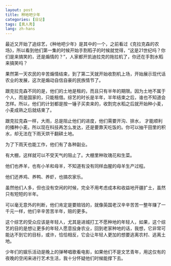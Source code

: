 ```yaml
---
layout: post
title: 种地吧少年 
categories: [日记]
tags: [真人秀]
lang: zh-hans
---
```


最近又开始了追综艺，《种地吧少年》是其中的一个，之前看过《克拉克森的农场》，所以看到他们第一集的时候开始手割稻子的时候就觉得，“这是21世纪吗？你们是来搞笑的，还是煽情的？”，人家都开凯迪拉克的拖拉机了，你还在手割水稻来搞笑吗？

果然第一天农民的辛苦煽情结束，到了第二天就开始收割机上场，开始展示现代话农业的发展，这次是煽动自信自豪的民族情节了。

跟克拉克森不同的是，他们的土地是租的，而且只有半年的期限。因为土地不属于个人，而是国家的，只能租借。综艺的时长是半年，半年结束之后，谁也不知道会怎样。所以，他们的计划都是按一锤子买卖来的，收割完水稻之后就开始种小麦，小麦成熟之后就结束了。

跟克拉克森一样，大雨，总是阻止他们的进度，他们需要开沟、排水， 才能顺利的播种小麦。所以现在科技再怎么发达，还是要靠天吃饭的。你可以抽干田里的积水，却无法在下雨天烘干翻耕土地。

为了下雨天也能工作，他们有了各种副业。

有大棚，这样就可以不受天气的阻止了。大棚里种玫瑰花和生菜。

他们也养羊，也有小羊和母羊，不知道有没有同样血腥的母羊生产过程。

他们还养鸡、养鸭、养虾，也搞农家乐。

虽然他们人多，但也没有空闲的时候，完全不用考虑成本和收益地开疆扩土，虽然只有短短的半年。

可以毫无意外的判断，他们肯定是要赔钱的，就像英国老汉辛辛苦苦一整年赚了一千元一样，他们辛辛苦苦半年，赔的更多。

这个综艺的受众应该是年轻人，尤其是进城打工不愿种地的年轻人，如果，这个综艺的目的是想让更多的年轻人愿意投身农业，回到老家种地的话，我想，它非常可能达不到它的目标，或许，恰恰相反，它会让年轻人更加的想要逃离农村、逃离土地。

少年们的娱乐活动是晚上的弹琴唱歌看电影，如果他们不是文艺青年，用这仅有的夜晚的空闲来进行艺术生活，我十分怀疑他们时候能撑下去。


